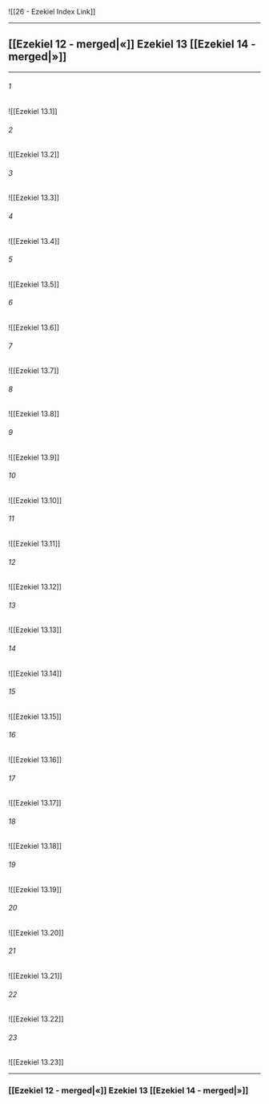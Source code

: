 ![[26 - Ezekiel Index Link]]

---
##  [[Ezekiel 12 - merged|«]] Ezekiel 13 [[Ezekiel 14 - merged|»]]

---

###### 1
![[Ezekiel 13.1]] 

###### 2
![[Ezekiel 13.2]] 

###### 3
![[Ezekiel 13.3]] 

###### 4
![[Ezekiel 13.4]]

###### 5 
![[Ezekiel 13.5]] 

###### 6
![[Ezekiel 13.6]] 

###### 7
![[Ezekiel 13.7]] 

###### 8
![[Ezekiel 13.8]] 

###### 9
![[Ezekiel 13.9]] 

###### 10
![[Ezekiel 13.10]] 

###### 11
![[Ezekiel 13.11]] 

###### 12
![[Ezekiel 13.12]]

###### 13
![[Ezekiel 13.13]] 

###### 14
![[Ezekiel 13.14]] 

###### 15
![[Ezekiel 13.15]]

###### 16
![[Ezekiel 13.16]] 

###### 17
![[Ezekiel 13.17]]

###### 18
![[Ezekiel 13.18]] 

###### 19
![[Ezekiel 13.19]] 

###### 20
![[Ezekiel 13.20]]

###### 21
![[Ezekiel 13.21]] 

###### 22
![[Ezekiel 13.22]] 

###### 23
![[Ezekiel 13.23]]


---
###  [[Ezekiel 12 - merged|«]] Ezekiel 13 [[Ezekiel 14 - merged|»]]
